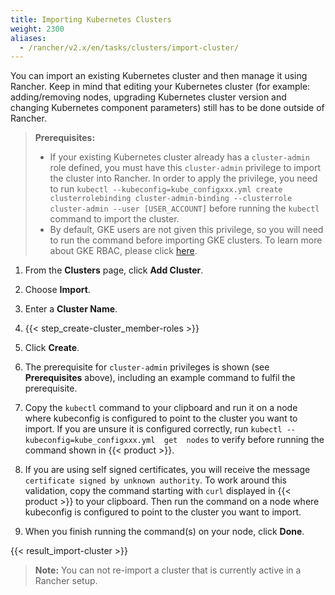 ```yaml
---
title: Importing Kubernetes Clusters
weight: 2300
aliases:
  - /rancher/v2.x/en/tasks/clusters/import-cluster/
---
```


You can import an existing Kubernetes cluster and then manage it using Rancher. Keep in mind that editing your Kubernetes cluster (for example: adding/removing nodes, upgrading Kubernetes cluster version and changing Kubernetes component parameters) still has to be done outside of Rancher.

>**Prerequisites:**
>
>- If your existing Kubernetes cluster already has a `cluster-admin` role defined, you must have this `cluster-admin` privilege to import the cluster into Rancher. In order to apply the privilege, you need to run `kubectl --kubeconfig=kube_configxxx.yml create  clusterrolebinding cluster-admin-binding --clusterrole cluster-admin --user [USER_ACCOUNT]` before running the `kubectl` command to import the cluster.
>- By default, GKE users are not given this privilege, so you will need to run the command before importing GKE clusters. To learn more about GKE RBAC, please click [here](https://cloud.google.com/kubernetes-engine/docs/how-to/role-based-access-control).

1. From the **Clusters** page, click **Add Cluster**.

2. Choose **Import**.

3. Enter a **Cluster Name**.

4. {{< step_create-cluster_member-roles >}}

5. Click **Create**.

6. The prerequisite for `cluster-admin` privileges is shown (see **Prerequisites** above), including an example command to fulfil the prerequisite.

7. Copy the `kubectl` command to your clipboard and run it on a node where kubeconfig is configured to point to the cluster you want to import. If you are unsure it is configured correctly, run `kubectl --kubeconfig=kube_configxxx.yml  get  nodes` to verify before running the command shown in {{< product >}}.

8. If you are using self signed certificates, you will receive the message `certificate signed by unknown authority`. To work around this validation, copy the command starting with `curl` displayed in {{< product >}} to your clipboard. Then run the command on a node where kubeconfig is configured to point to the cluster you want to import.

9. When you finish running the command(s) on your node, click **Done**.

{{< result_import-cluster >}}

> **Note:**
> You can not re-import a cluster that is currently active in a Rancher setup.
